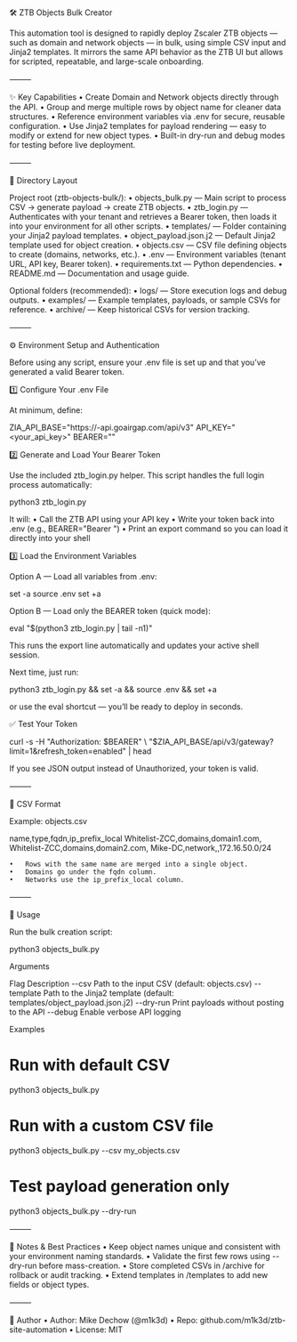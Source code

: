 🛠️ ZTB Objects Bulk Creator

This automation tool is designed to rapidly deploy Zscaler ZTB objects — such as domain and network objects — in bulk, using simple CSV input and Jinja2 templates.
It mirrors the same API behavior as the ZTB UI but allows for scripted, repeatable, and large-scale onboarding.

⸻

✨ Key Capabilities
	•	Create Domain and Network objects directly through the API.
	•	Group and merge multiple rows by object name for cleaner data structures.
	•	Reference environment variables via .env for secure, reusable configuration.
	•	Use Jinja2 templates for payload rendering — easy to modify or extend for new object types.
	•	Built-in dry-run and debug modes for testing before live deployment.

⸻

📁 Directory Layout

Project root (ztb-objects-bulk/):
	•	objects_bulk.py — Main script to process CSV → generate payload → create ZTB objects.
	•	ztb_login.py — Authenticates with your tenant and retrieves a Bearer token, then loads it into your environment for all other scripts.
	•	templates/ — Folder containing your Jinja2 payload templates.
	•	object_payload.json.j2 — Default Jinja2 template used for object creation.
	•	objects.csv — CSV file defining objects to create (domains, networks, etc.).
	•	.env — Environment variables (tenant URL, API key, Bearer token).
	•	requirements.txt — Python dependencies.
	•	README.md — Documentation and usage guide.

Optional folders (recommended):
	•	logs/ — Store execution logs and debug outputs.
	•	examples/ — Example templates, payloads, or sample CSVs for reference.
	•	archive/ — Keep historical CSVs for version tracking.

⸻

⚙️ Environment Setup and Authentication

Before using any script, ensure your .env file is set up and that you’ve generated a valid Bearer token.

1️⃣ Configure Your .env File

At minimum, define:

ZIA_API_BASE="https://<tenant>-api.goairgap.com/api/v3"
API_KEY="<your_api_key>"
BEARER=""

2️⃣ Generate and Load Your Bearer Token

Use the included ztb_login.py helper.
This script handles the full login process automatically:

python3 ztb_login.py

It will:
	•	Call the ZTB API using your API key
	•	Write your token back into .env (e.g., BEARER="Bearer <token>")
	•	Print an export command so you can load it directly into your shell

3️⃣ Load the Environment Variables

Option A — Load all variables from .env:

set -a
source .env
set +a

Option B — Load only the BEARER token (quick mode):

eval "$(python3 ztb_login.py | tail -n1)"

This runs the export line automatically and updates your active shell session.

Next time, just run:

python3 ztb_login.py && set -a && source .env && set +a

or use the eval shortcut — you’ll be ready to deploy in seconds.

✅ Test Your Token

curl -s -H "Authorization: $BEARER" \
"$ZIA_API_BASE/api/v3/gateway?limit=1&refresh_token=enabled" | head

If you see JSON output instead of Unauthorized, your token is valid.

⸻

🧾 CSV Format

Example: objects.csv

name,type,fqdn,ip_prefix_local
Whitelist-ZCC,domains,domain1.com,
Whitelist-ZCC,domains,domain2.com,
Mike-DC,network,,172.16.50.0/24

	•	Rows with the same name are merged into a single object.
	•	Domains go under the fqdn column.
	•	Networks use the ip_prefix_local column.

⸻

🚀 Usage

Run the bulk creation script:

python3 objects_bulk.py

Arguments

Flag	Description
--csv <file>	Path to the input CSV (default: objects.csv)
--template <file>	Path to the Jinja2 template (default: templates/object_payload.json.j2)
--dry-run	Print payloads without posting to the API
--debug	Enable verbose API logging

Examples

# Run with default CSV
python3 objects_bulk.py

# Run with a custom CSV file
python3 objects_bulk.py --csv my_objects.csv

# Test payload generation only
python3 objects_bulk.py --dry-run


⸻

🧠 Notes & Best Practices
	•	Keep object names unique and consistent with your environment naming standards.
	•	Validate the first few rows using --dry-run before mass-creation.
	•	Store completed CSVs in /archive for rollback or audit tracking.
	•	Extend templates in /templates to add new fields or object types.

⸻

👤 Author
	•	Author: Mike Dechow (@m1k3d)
	•	Repo: github.com/m1k3d/ztb-site-automation
	•	License: MIT
